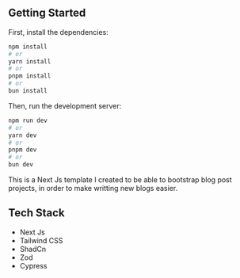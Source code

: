 ## Getting Started

First, install the dependencies:

```bash
npm install
# or
yarn install
# or
pnpm install
# or
bun install
```

Then, run the development server:

```bash
npm run dev
# or
yarn dev
# or
pnpm dev
# or
bun dev
```

This is a Next Js template I created to be able to bootstrap blog post projects, in order to make writting new blogs easier.

## Tech Stack

- Next Js
- Tailwind CSS
- ShadCn
- Zod
- Cypress
